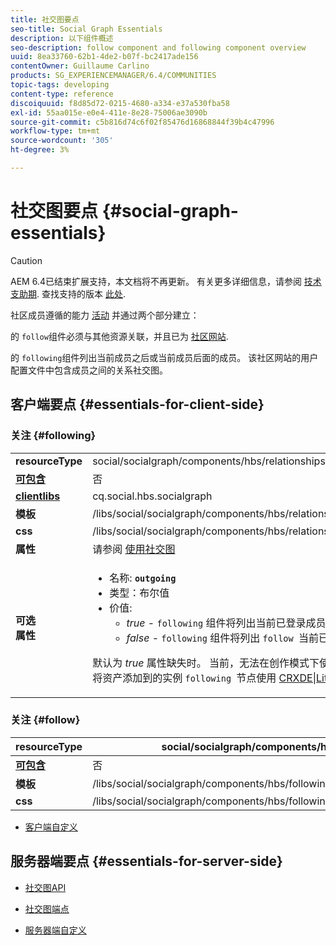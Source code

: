 ```yaml
---
title: 社交图要点
seo-title: Social Graph Essentials
description: 以下组件概述
seo-description: follow component and following component overview
uuid: 8ea33760-62b1-4de2-b07f-bc2417ade156
contentOwner: Guillaume Carlino
products: SG_EXPERIENCEMANAGER/6.4/COMMUNITIES
topic-tags: developing
content-type: reference
discoiquuid: f8d85d72-0215-4680-a334-e37a530fba58
exl-id: 55aa015e-e0e4-411e-8e28-75006ae3090b
source-git-commit: c5b816d74c6f02f85476d16868844f39b4c47996
workflow-type: tm+mt
source-wordcount: '305'
ht-degree: 3%

---
```


# 社交图要点 {#social-graph-essentials}

>[!CAUTION]
>
>AEM 6.4已结束扩展支持，本文档将不再更新。 有关更多详细信息，请参阅 [技术支助期](https://helpx.adobe.com/cn/support/programs/eol-matrix.html). 查找支持的版本 [此处](https://experienceleague.adobe.com/docs/).

社区成员遵循的能力 [活动](essentials-activities.md) 并通过两个部分建立：

的 `follow`组件必须与其他资源关联，并且已为 [社区网站](overview.md#communitiessites).

的 `following`组件列出当前成员之后或当前成员后面的成员。 该社区网站的用户配置文件中包含成员之间的关系社交图。

## 客户端要点 {#essentials-for-client-side}

### 关注 {#following}

<table> 
 <tbody>
  <tr>
   <td> <strong>resourceType</strong></td> 
   <td>social/socialgraph/components/hbs/relationships</td> 
  </tr>
  <tr>
   <td> <a href="scf.md#add-or-include-a-communities-component"><strong>可包含</strong></a></td> 
   <td>否</td> 
  </tr>
  <tr>
   <td> <a href="clientlibs.md"><strong>clientlibs</strong></a></td> 
   <td>cq.social.hbs.socialgraph</td> 
  </tr>
  <tr>
   <td> <strong>模板</strong></td> 
   <td> /libs/social/socialgraph/components/hbs/relationships/relationships.hbs</td> 
  </tr>
  <tr>
   <td> <strong>css</strong></td> 
   <td> /libs/social/socialgraph/components/hbs/relationships/clientlibs/relationships.css</td> 
  </tr>
  <tr>
   <td><strong> 属性</strong></td> 
   <td>请参阅 <a href="socialgraph.md">使用社交图</a></td> 
  </tr>
  <tr>
   <td><strong> 可选<br /> 属性</strong></td> 
   <td>
    <ul> 
     <li>名称: <strong><code>outgoing</code></strong></li> 
     <li>类型：布尔值</li> 
     <li>价值:<br /> 
      <ul> 
       <li><i>true </i>- <code>following</code> 组件将列出当前已登录成员的成员 <code>follows</code></li> 
       <li><i>false </i>- <code>following</code> 组件将列出 <code>follow </code>当前已登录的会员</li> 
      </ul> </li> 
    </ul> <p>默认为 <i>true</i> 属性缺失时。 当前，无法在创作模式下使用编辑对话框设置此属性。 必须将资产添加到的实例 <code>following </code>节点使用 <a href="../../help/sites-developing/developing-with-crxde-lite.md">CRXDE|Lite</a>.</p> </td> 
  </tr>
 </tbody>
</table>

### 关注 {#follow}

| **resourceType** | social/socialgraph/components/hbs/folling |
|---|---|
| [**可包含**](scf.md#add-or-include-a-communities-component) | 否 |
| **模板** | /libs/social/socialgraph/components/hbs/following/following.hbs |
| **css** | /libs/social/socialgraph/components/hbs/following/clientlibs/following.css |

* [客户端自定义](client-customize.md)

## 服务器端要点 {#essentials-for-server-side}

* [社交图API](https://helpx.adobe.com/experience-manager/6-4/sites/developing/using/reference-materials/javadoc/com/adobe/cq/social/graph/client/api/package-frame.html)

* [社交图端点](https://helpx.adobe.com/experience-manager/6-4/sites/developing/using/reference-materials/javadoc/com/adobe/cq/social/graph/client/endpoint/package-frame.html)

* [服务器端自定义](server-customize.md)
